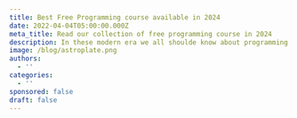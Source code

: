 ```yaml
---
title: Best Free Programming course available in 2024
date: 2022-04-04T05:00:00.000Z
meta_title: Read our collection of free programming course in 2024
description: In these modern era we all shoulde know about programming course- dummy 2024
image: /blog/astroplate.png
authors:
  - ''
categories:
  - ''
sponsored: false
draft: false
---
```

